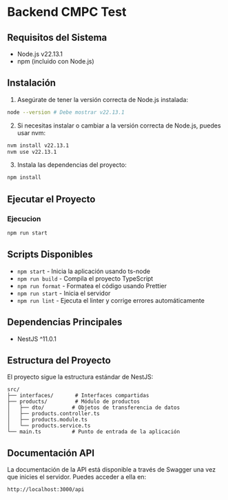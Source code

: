 # Backend CMPC Test

## Requisitos del Sistema

- Node.js v22.13.1
- npm (incluido con Node.js)

## Instalación

1. Asegúrate de tener la versión correcta de Node.js instalada:
```bash
node --version # Debe mostrar v22.13.1
```

2. Si necesitas instalar o cambiar a la versión correcta de Node.js, puedes usar nvm:
```bash
nvm install v22.13.1
nvm use v22.13.1
```

3. Instala las dependencias del proyecto:
```bash
npm install
```

## Ejecutar el Proyecto

### Ejecucion
```bash
npm run start
```

## Scripts Disponibles

- `npm start` - Inicia la aplicación usando ts-node
- `npm run build` - Compila el proyecto TypeScript
- `npm run format` - Formatea el código usando Prettier
- `npm run start` - Inicia el servidor
- `npm run lint` - Ejecuta el linter y corrige errores automáticamente

## Dependencias Principales

- NestJS ^11.0.1

## Estructura del Proyecto

El proyecto sigue la estructura estándar de NestJS:

```
src/
├── interfaces/       # Interfaces compartidas
├── products/         # Módulo de productos
│   ├── dto/         # Objetos de transferencia de datos
│   ├── products.controller.ts
│   ├── products.module.ts
│   └── products.service.ts
└── main.ts          # Punto de entrada de la aplicación
```

## Documentación API

La documentación de la API está disponible a través de Swagger una vez que inicies el servidor. Puedes acceder a ella en:

```
http://localhost:3000/api
```
